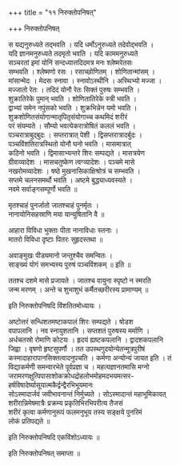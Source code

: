 +++
title = "११ निरुक्तोपनिषत्"

+++
निरुक्तोपनिषत्

स यद्यनुरुध्यते तद्भवति । यदि धर्मोऽनुरुध्यते तदेवोद्भवति ।  
यदि ज्ञानमनुरुध्यते तदमृतो भवति । यदि काममनुरुध्यते  
सञ्चरतां इमां योनिं सन्दध्यात्तदिदमत्र मनः श्लेष्मरेतसः  
सम्भवति । श्लेष्मणो रसः । रसाच्छोणितम् । शोणितान्मांसम् ।  
मांसान्मेदः । मेदसः स्नावा । स्नावोऽस्थीनि । अस्थिभ्यो मज्जा ।  
मज्जातो रेतः । तदिदं योनौ रेतः सिक्तं पुरुषः सम्भवति ।  
शुक्रातिरेके पुमान् भवति । शोणितातिरेके स्त्री भवति ।  
द्वाभ्यां समेन नपुंसको भवति । शुक्रभिन्नेन यमो भवति ।  
शुक्रशोणितसंयोगान्मातृपितृसंयोगाच्च कथमिदं शरीरं  
परं संयम्यते । सौम्यो भवत्येकरात्रोषितं कललं भवति ।  
पञ्चरात्राबुद्बुदः । सप्तरात्रात् पेशी । द्विसप्तरात्रादर्बुदः ।  
पञ्चविंशतिरात्रस्थितो योनौ घनो भवति । मासमात्रात्  
कठिनो भवति । द्विमासाभ्यन्तरे शिरः सम्पद्यते । मासत्रयेण  
ग्रीवाव्यादेशः । मासचतुष्केण त्वग्व्यादेशः । पञ्चमे मासे  
नखरोमव्यादेशः । षष्ठे मुखनासिकाक्षिश्रोत्रं च सम्भवति ।  
सप्तमे चलनसमर्थो भवति । अष्टमे बुद्ध्याध्यवस्यते ।  
नवमे सर्वाङ्गसम्पूर्णो भवति ॥

मृतश्चाहं पुनर्जातो जातश्चाहं पुनर्मृतः ।  
नानायोनिसहस्राणि मया यान्युषितानि वै ॥

आहारा विविधा भुक्ताः पीता नानाविधाः स्तनाः ।  
मातरो विविधा दृष्टाः पितरः सुहृदस्तथा ॥

अवाङ्मुखः पीड्यमानो जन्तुश्चैव समन्वितः ।  
साङ्ख्यं योगं समभ्यस्य पुरुषं पञ्चविंशकम् ॥ इति ॥

ततश्च दशमे मासे प्रजायते । जातश्च वायुना स्पृष्टो न स्मरति  
जन्म मरणम् । अन्ते च शुभाशुभं कर्मैतच्छरीरस्य प्रामाण्यम् ॥

इति निरुक्तोपनिषदि विंशतितमोध्यायः ।

अष्टोत्तरं सन्धिशतमष्टाकपालं शिरः सम्पद्यते । षोडश  
वपापलानि । नव स्नायुशतानि । सप्तशतं पुरुषस्य मर्माणि ।  
अर्धचतस्रो रोमाणि कोटयः । हृदयं ह्यष्टकपलानि । द्वादशकपलानि  
जिह्वा । वृषणो हृष्टसुपर्णौ । तत उपस्थगुदयोन्येतन्मूत्रपुरीषं  
कस्मादाहारापानसिक्तत्वादनुपचति । कर्मणा अन्योन्यं जायत इति । तं  
विद्याकर्मणी समन्वारभेते पूर्वप्रज्ञा च । महत्यज्ञानतमासि मग्नो  
जरामरणक्षुत्पिपासाशोकक्रोधद्रोहलोभमोहमदभयमत्सर-  
हर्षविषादेर्ष्यासूयात्मकैर्द्वन्द्वैरभिभूयमानः  
सोऽस्मादार्जवं जवीभावनान्तं निर्मुच्यते । सोऽस्मादान्तं महाभूमिकावत्  
शरीरान्निमेषमात्रैः प्रक्रम्य प्रकृतिभिरभिपरीत्य तैजसं  
शरीरं कृत्वा कर्मणानुरूपं फलमनुभूय तस्य सङ्क्षये पुनरिमं  
लोकं प्रतिपद्यते ॥

इति निरुक्तोपनिषदि एकविंशोऽध्यायः ॥

इति निरुक्तोपनिषत् समाप्ता ॥  
  
  
